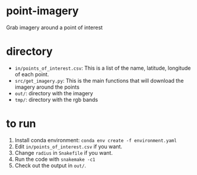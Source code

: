 # point-imagery
Grab imagery around a point of interest

# directory
- `in/points_of_interest.csv`: This is a list of the name, latitude, longitude of each point.
- `src/get_imagery.py`: This is the main functions that will download the imagery around the points
- `out/`: directory with the imagery
- `tmp/`: directory with the rgb bands

# to run
1. Install conda environment: `conda env create -f environment.yaml`
2. Edit `in/points_of_interest.csv` if you want.
3. Change `radius` in `Snakefile` if you want.
4. Run the code with `snakemake -c1`
5. Check out the output in `out/`.